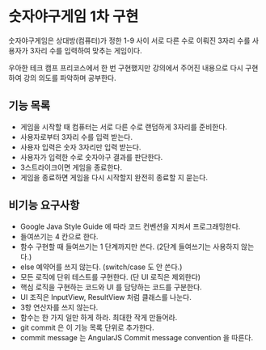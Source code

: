 # 숫자야구게임 1차 구현

숫자야구게임은 상대방(컴퓨터)가 정한 1-9 사이 서로 다른 수로 이뤄진 3자리 수를 사용자가 3자리 수를 입력하여 맞추는 게임이다.

우아한 테크 캠프 프리코스에서 한 번 구현했지만 강의에서 주어진 내용으로 다시 구현하여 강의 의도를 파악하며 공부한다.

## 기능 목록

* 게임을 시작할 때 컴퓨터는 서로 다른 수로 랜덤하게 3자리를 준비한다.
* 사용자로부터 3자리 수를 입력 받는다.
* 사용자 입력은 숫자 3자리만 입력 받는다.
* 사용자가 입력한 수로 숫자야구 결과를 판단한다.
* 3스트라이크이면 게임을 종료한다.
* 게임을 종료하면 게임을 다시 시작할지 완전히 종료할 지 묻는다.

## 비기능 요구사항

* Google Java Style Guide 에 따라 코드 컨벤션을 지켜서 프로그래밍한다.
* 들여쓰기는 4 칸으로 한다.
* 함수 구현할 때 들여쓰기는 1 단계까지만 쓴다. (2단계 들여쓰기는 사용하지 않는다.)
* else 예약어를 쓰지 않는다. (switch/case 도 안 쓴다.)
* 모든 로직에 단위 테스트를 구현한다. (단 UI 로직은 제외한다)
* 핵심 로직을 구현하는 코드와 UI 를 담당하는 코드를 구분한다.
* UI 조직은 InputView, ResultView 처럼 클래스를 나눈다.
* 3항 연산자를 쓰지 않는다.
* 함수는 한 가지 일만 하게 하라. 최대한 작게 만들어라.
* git commit 은 이 기능 목록 단위로 추가한다.
* commit message 는 AngularJS Commit message convention 을 따른다.